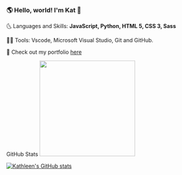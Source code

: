 ### 🌎 Hello, world! I'm Kat 👋
🌜 Languages and Skills: **JavaScript, Python, HTML 5, CSS 3, Sass**


👩‍💻 Tools: Vscode, Microsoft Visual Studio, Git and GitHub.


💌 Check out my portfolio [here](https://www.hellokat.io)


GitHub Stats <img src="https://user-images.githubusercontent.com/5679180/79618120-0daffb80-80be-11ea-819e-d2b0fa904d07.gif" width="250" height="250"/>


[![Kathleen's GitHub stats](https://github-readme-stats.vercel.app/api?username=katyeh)](https://github.com/katyeh/github-readme-stats)
<!--
**katyeh/katyeh** is a ✨ _special_ ✨ repository because its `README.md` (this file) appears on your GitHub profile.

Here are some ideas to get you started:

- 🔭 I’m currently working on ...
- 🌱 I’m currently learning ...
- 👯 I’m looking to collaborate on ...
- 🤔 I’m looking for help with ...
- 💬 Ask me about ...
- 📫 How to reach me: ...
- 😄 Pronouns: ...
- ⚡ Fun fact: ...
-->
